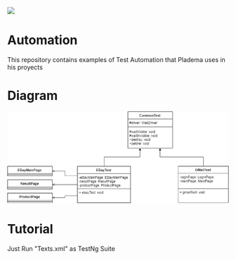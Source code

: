 ![](pladema.png)

# Automation

This repository contains examples of Test Automation that Pladema uses in his proyects


# Diagram
![](Automation.png)
  
# Tutorial

Just Run "Texts.xml" as TestNg Suite
